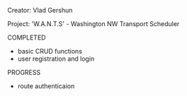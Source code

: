 Creator: Vlad Gershun

Project: 'W.A.N.T.S' - Washington NW Transport Scheduler

COMPLETED
 - basic CRUD functions
 - user registration and login

PROGRESS
- route authenticaion
